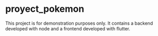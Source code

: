 # proyect_pokemon
This project is for demonstration purposes only. It contains a backend developed with node and a frontend developed with flutter.

